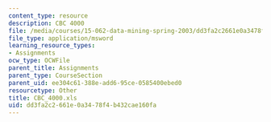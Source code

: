 ```yaml
---
content_type: resource
description: CBC 4000
file: /media/courses/15-062-data-mining-spring-2003/dd3fa2c2661e0a3478f4b432cae160fa_CBC_4000.xls
file_type: application/msword
learning_resource_types:
- Assignments
ocw_type: OCWFile
parent_title: Assignments
parent_type: CourseSection
parent_uid: ee304c61-388e-add6-95ce-0585400ebed0
resourcetype: Other
title: CBC_4000.xls
uid: dd3fa2c2-661e-0a34-78f4-b432cae160fa
---
```


